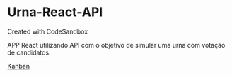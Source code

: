 # Urna-React-API
Created with CodeSandbox

APP React utilizando API com o objetivo de simular uma urna com votação de candidatos.


[Kanban](https://github.com/GuilhermeSenna/Urna-React-API/projects/1)
